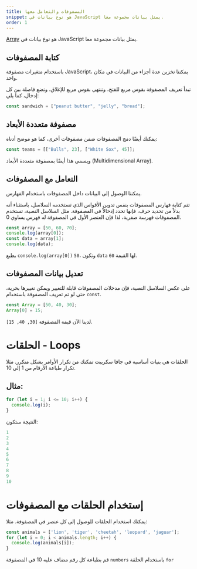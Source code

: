 ```yaml
---
title: المصفوفات والتعامل معها 
snippet: هو نوع بيانات في JavaScript يمثل بيانات مجموعة معا.
order: 1
---
```


[Array](https://developer.mozilla.org/en-US/docs/Web/JavaScript/Reference/Global_Objects/Array)
هو نوع بيانات في JavaScript يمثل بيانات مجموعة معا.

## كتابة المصفوفات

باستخدام متغيرات مصفوفة JavaScript، يمكننا تخزين عدة أجزاء من البيانات في مكان
واحد.

تبدأ تعريف المصفوفة بقوس مربع للفتح، وتنتهي بقوس مربع للإغلاق، وتضع فاصلة بين كل
إدخال، كما يلي:

```js
const sandwich = ["peanut butter", "jelly", "bread"];
```

## مصفوفة متعددة الأبعاد

يمكنك أيضًا دمج المصفوفات ضمن مصفوفات أخرى، كما هو موضح أدناه:

```js
const teams = [["Bulls", 23], ["White Sox", 45]];
```

ويسمى هذا أيضًا بمصفوفة متعددة الأبعاد (Multidimensional Array).

## التعامل مع المصفوفات

يمكننا الوصول إلى البيانات داخل المصفوفات باستخدام الفهارس.

تتم كتابة فهارس المصفوفات بنفس تدوين الأقواس الذي تستخدمه السلاسل، باستثناء أنه
بدلاً من تحديد حرف، فإنها تحدد إدخالاً في المصفوفة. مثل السلاسل النصية، تستخدم
المصفوفات فهرسة صفرية، لذا فإن العنصر الأول في المصفوفة له فهرس يساوي 0.

```js
const array = [50, 60, 70];
console.log(array[0]);
const data = array[1];
console.log(data);
```

يطبع `console.log(array[0])` `50`، وتكون `data` لها القيمة `60`.

## تعديل بيانات المصفوفات

على عكس السلاسل النصية، فإن مدخلات المصفوفات قابلة للتغيير ويمكن تغييرها بحرية،
حتى لو تم تعريف المصفوفة باستخدام `const`.

```js
const Array = [50, 40, 30];
Array[0] = 15;
```

لدينا الآن قيمة المصفوفة `[30, 40, 15]`.

# الحلقات - Loops

الحلقات هي بنيات أساسية في جافا سكريبت تمكنك من تكرار الأوامر بشكل متكرر. مثلا تكرار طباعة الأرقام من 1 إلى 10.

## مثال:
```js
for (let i = 1; i <= 10; i++) {
  console.log(i);
}
```
النتيجة ستكون:

```js
1
2
3
4
5
6
7
8
9
10
```

# إستخدام الحلقات مع المصفوفات

يمكنك استخدام الحلقات للوصول إلى كل عنصر في المصفوفة. مثلا:

```js
const animals = ['lion', 'tiger', 'cheetah', 'leopard', 'jaguar'];
for (let i = 0; i < animals.length; i++) {
  console.log(animals[i]);
}
```
<div class="quiz">
قم بطباعة كل رقم مضاف عليه 10 في المصفوفة <code>numbers</code> باستخدام الحلقة <code>for</code><br>
</div>
